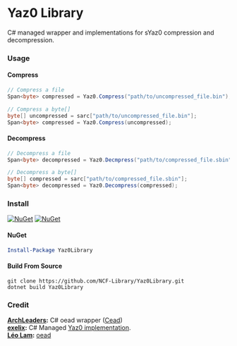 ﻿# Yaz0 Library

C# managed wrapper and implementations for sYaz0 compression and decompression.

### Usage

#### Compress

```cs
// Compress a file
Span<byte> compressed = Yaz0.Compress("path/to/uncompressed_file.bin");
```

```cs
// Compress a byte[]
byte[] uncompressed = sarc["path/to/uncompressed_file.bin"];
Span<byte> compressed = Yaz0.Compress(uncompressed);
```

#### Decompress

```cs
// Decompress a file
Span<byte> decompressed = Yaz0.Decmpress("path/to/compressed_file.sbin");
```

```cs
// Decompress a byte[]
byte[] compressed = sarc["path/to/compressed_file.sbin"];
Span<byte> decompressed = Yaz0.Decompress(compressed);
```

### Install

[![NuGet](https://img.shields.io/nuget/v/Yaz0Library.svg)](https://www.nuget.org/packages/Yaz0Library) [![NuGet](https://img.shields.io/nuget/dt/Yaz0Library.svg)](https://www.nuget.org/packages/Yaz0Library)

#### NuGet
```powershell
Install-Package Yaz0Library
```

#### Build From Source
```batch
git clone https://github.com/NCF-Library/Yaz0Library.git
dotnet build Yaz0Library
```

### Credit

**[ArchLeaders](https://github.com/ArchLeaders):** C# oead wrapper ([Cead](https://github.com/ArchLeaders/Cead))<br>
**[exelix](https://github.com/exelix11):** C# Managed [Yaz0 implementation](https://github.com/exelix11/EditorCore/blob/master/FileFormatPlugins/SARCLib/Sarc/Yaz0Compression.cs).<br>
**[Léo Lam](https://github.com/leoetlino):** [oead](https://github.com/zeldamods/oead)<br>
